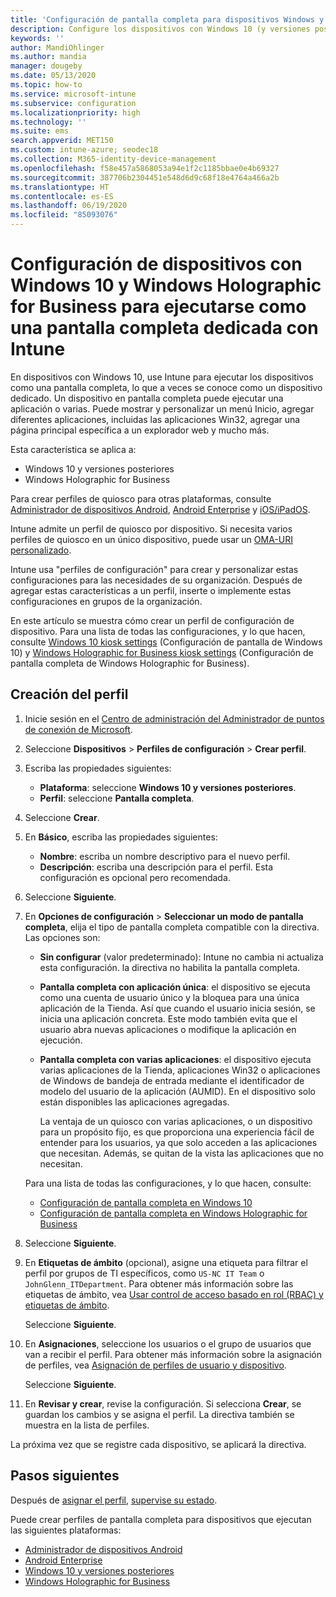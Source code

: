 ```yaml
---
title: 'Configuración de pantalla completa para dispositivos Windows y Holographic en Microsoft Intune: Azure | Microsoft Docs'
description: Configure los dispositivos con Windows 10 (y versiones posteriores) y Windows Holographic for Business como pantallas completas con una sola aplicación y con varias, personalice el menú Inicio, agregue aplicaciones, muestre la barra de tareas y configure un explorador web en Microsoft Intune.
keywords: ''
author: MandiOhlinger
ms.author: mandia
manager: dougeby
ms.date: 05/13/2020
ms.topic: how-to
ms.service: microsoft-intune
ms.subservice: configuration
ms.localizationpriority: high
ms.technology: ''
ms.suite: ems
search.appverid: MET150
ms.custom: intune-azure; seodec18
ms.collection: M365-identity-device-management
ms.openlocfilehash: f58e457a5868053a94e1f2c1185bbae0e4b69327
ms.sourcegitcommit: 387706b2304451e548d6d9c68f18e4764a466a2b
ms.translationtype: HT
ms.contentlocale: es-ES
ms.lasthandoff: 06/19/2020
ms.locfileid: "85093076"
---
```

# <a name="windows-10-and-windows-holographic-for-business-device-settings-to-run-as-a-dedicated-kiosk-using-intune"></a>Configuración de dispositivos con Windows 10 y Windows Holographic for Business para ejecutarse como una pantalla completa dedicada con Intune

En dispositivos con Windows 10, use Intune para ejecutar los dispositivos como una pantalla completa, lo que a veces se conoce como un dispositivo dedicado. Un dispositivo en pantalla completa puede ejecutar una aplicación o varias. Puede mostrar y personalizar un menú Inicio, agregar diferentes aplicaciones, incluidas las aplicaciones Win32, agregar una página principal específica a un explorador web y mucho más. 

Esta característica se aplica a:

- Windows 10 y versiones posteriores
- Windows Holographic for Business

Para crear perfiles de quiosco para otras plataformas, consulte [Administrador de dispositivos Android](device-restrictions-android.md#kiosk), [Android Enterprise](device-restrictions-android-for-work.md#device-experience) y [iOS/iPadOS](device-restrictions-ios.md#kiosk).

Intune admite un perfil de quiosco por dispositivo. Si necesita varios perfiles de quiosco en un único dispositivo, puede usar un [OMA-URI personalizado](custom-settings-windows-10.md).

Intune usa "perfiles de configuración" para crear y personalizar estas configuraciones para las necesidades de su organización. Después de agregar estas características a un perfil, inserte o implemente estas configuraciones en grupos de la organización.

En este artículo se muestra cómo crear un perfil de configuración de dispositivo. Para una lista de todas las configuraciones, y lo que hacen, consulte [Windows 10 kiosk settings](kiosk-settings-windows.md) (Configuración de pantalla de Windows 10) y [Windows Holographic for Business kiosk settings](kiosk-settings-holographic.md) (Configuración de pantalla completa de Windows Holographic for Business).

## <a name="create-the-profile"></a>Creación del perfil

1. Inicie sesión en el [Centro de administración del Administrador de puntos de conexión de Microsoft](https://go.microsoft.com/fwlink/?linkid=2109431).
2. Seleccione **Dispositivos** > **Perfiles de configuración** > **Crear perfil**.
3. Escriba las propiedades siguientes:

   - **Plataforma**: seleccione **Windows 10 y versiones posteriores**.
   - **Perfil**: seleccione **Pantalla completa**.

4. Seleccione **Crear**.
5. En **Básico**, escriba las propiedades siguientes:

   - **Nombre**: escriba un nombre descriptivo para el nuevo perfil.
   - **Descripción**: escriba una descripción para el perfil. Esta configuración es opcional pero recomendada.

6. Seleccione **Siguiente**.
7. En **Opciones de configuración** > **Seleccionar un modo de pantalla completa**, elija el tipo de pantalla completa compatible con la directiva. Las opciones son:

    - **Sin configurar** (valor predeterminado): Intune no cambia ni actualiza esta configuración. la directiva no habilita la pantalla completa.
    - **Pantalla completa con aplicación única**: el dispositivo se ejecuta como una cuenta de usuario único y la bloquea para una única aplicación de la Tienda. Así que cuando el usuario inicia sesión, se inicia una aplicación concreta. Este modo también evita que el usuario abra nuevas aplicaciones o modifique la aplicación en ejecución.
    - **Pantalla completa con varias aplicaciones**: el dispositivo ejecuta varias aplicaciones de la Tienda, aplicaciones Win32 o aplicaciones de Windows de bandeja de entrada mediante el identificador de modelo del usuario de la aplicación (AUMID). En el dispositivo solo están disponibles las aplicaciones agregadas.

        La ventaja de un quiosco con varias aplicaciones, o un dispositivo para un propósito fijo, es que proporciona una experiencia fácil de entender para los usuarios, ya que solo acceden a las aplicaciones que necesitan. Además, se quitan de la vista las aplicaciones que no necesitan.

    Para una lista de todas las configuraciones, y lo que hacen, consulte:

      - [Configuración de pantalla completa en Windows 10](kiosk-settings-windows.md)
      - [Configuración de pantalla completa en Windows Holographic for Business](kiosk-settings-holographic.md)

8. Seleccione **Siguiente**.

9. En **Etiquetas de ámbito** (opcional), asigne una etiqueta para filtrar el perfil por grupos de TI específicos, como `US-NC IT Team` o `JohnGlenn_ITDepartment`. Para obtener más información sobre las etiquetas de ámbito, vea [Usar control de acceso basado en rol (RBAC) y etiquetas de ámbito](../fundamentals/scope-tags.md).

    Seleccione **Siguiente**.

10. En **Asignaciones**, seleccione los usuarios o el grupo de usuarios que van a recibir el perfil. Para obtener más información sobre la asignación de perfiles, vea [Asignación de perfiles de usuario y dispositivo](device-profile-assign.md).

    Seleccione **Siguiente**.

11. En **Revisar y crear**, revise la configuración. Si selecciona **Crear**, se guardan los cambios y se asigna el perfil. La directiva también se muestra en la lista de perfiles.

La próxima vez que se registre cada dispositivo, se aplicará la directiva.

## <a name="next-steps"></a>Pasos siguientes

Después de [asignar el perfil](device-profile-assign.md), [supervise su estado](device-profile-monitor.md).

Puede crear perfiles de pantalla completa para dispositivos que ejecutan las siguientes plataformas:

- [Administrador de dispositivos Android](device-restrictions-android.md#kiosk)
- [Android Enterprise](device-restrictions-android-for-work.md#device-experience)
- [Windows 10 y versiones posteriores](kiosk-settings-windows.md)
- [Windows Holographic for Business](kiosk-settings-holographic.md)

